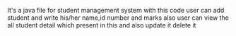 It's a java file for student management system with this code user can add student and write his/her name,id number and marks also user can view the all student detail which present in this and also update it delete it 
